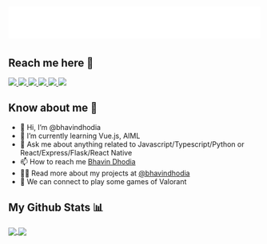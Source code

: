 <h1 align="center">
  <img src="https://raw.githubusercontent.com/bhavindhodia/bhavindhodia/main/name.svg" alt="Bhavin Dhodia" />
</h1>

## Reach me here 📧

<p>
 <a href="https://www.instagram.com/mokkapps/">
 <img src="https://img.shields.io/badge/reddit-%23E4405F.svg?&style=for-the-badge&logo=reddit&logoColor=white" height=30>
 </a>

  <a href="https://stackoverflow.com/users/6657430/bhavin-dhodia">
      <img src="https://img.shields.io/badge/stack%20overflow-F58025?&style=for-the-badge&logo=stack%20overflow&logoColor=white">
    </a>

<a href="https://www.linkedin.com/in/bhavin-dhodia">
<img src="https://img.shields.io/badge/linkedin-%230077B5.svg?&style=for-the-badge&logo=linkedin&logoColor=white" height=30>
</a>
  <a href="https://dev.to/bhavindhodia">
 <img src="https://img.shields.io/badge/DEV.TO-%230A0A0A.svg?&style=for-the-badge&logo=dev-dot-to&logoColor=white" height=30>
 </a>
<a href="https://www.twitter.com/bhavin_dhodia">
<img src="https://img.shields.io/badge/twitter-%231DA1F2.svg?&style=for-the-badge&logo=twitter&logoColor=white" height=30>
</a>

 <a href="https://medium.com/@bhavindhodia13">
 <img src="https://img.shields.io/badge/medium-%2312100E.svg?&style=for-the-badge&logo=medium&logoColor=white" height=30>
 </a>

 </p>

## Know about me 🤵

- 👋 Hi, I’m @bhavindhodia
- 🌱 I’m currently learning Vue.js, AIML
- 💬 Ask me about anything related to Javascript/Typescript/Python or React/Express/Flask/React Native
- 📫 How to reach me [Bhavin Dhodia](mailto:bhavindhodia13@gmail.com)
- 👨‍💻 Read more about my projects at [@bhavindhodia](https://bhavinhdhodia.xyz)
- 👯 We can connect to play some games of Valorant

## My Github Stats 📊

<a href="https://github.com/AbhishekMaira10/deldrone" target="_blank">
 <img align="center" src="https://github-readme-stats.vercel.app/api/top-langs/?username=bhavindhodia&layout=compact" />
</a>

<a href="https://github.com/AbhishekMaira10/COVID-19-Tracker" target="_blank">
  <img align="center" src="https://github-readme-stats.vercel.app/api?username=bhavindhodia&show_icons=true&theme=tokyonight" />
</a>

<!--
[![Top Langs](https://github-readme-stats.vercel.app/api/top-langs/?username=bhavindhodia&layout=compact)](https://github.com/bhavindhodia)

![Bhavin's GitHub stats](https://github-readme-stats.vercel.app/api?username=bhavindhodia&show_icons=true&theme=tokyonight)
 -->
